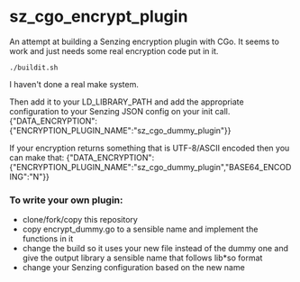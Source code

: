 # sz_cgo_encrypt_plugin
An attempt at building a Senzing encryption plugin with CGo.  It seems to work and just needs some real encryption code put in it.

```
./buildit.sh
```
I haven't done a real make system.

Then add it to your LD_LIBRARY_PATH and add the appropriate configuration to your Senzing JSON config on your init call.
{"DATA_ENCRYPTION":{"ENCRYPTION_PLUGIN_NAME":"sz_cgo_dummy_plugin"}}

If your encryption returns something that is UTF-8/ASCII encoded then you can make that:
{"DATA_ENCRYPTION":{"ENCRYPTION_PLUGIN_NAME":"sz_cgo_dummy_plugin","BASE64_ENCODING":"N"}}

### To write your own plugin:
 * clone/fork/copy this repository
 * copy encrypt_dummy.go to a sensible name and implement the functions in it
 * change the build so it uses your new file instead of the dummy one and give the output library a sensible name that follows lib*so format
 * change your Senzing configuration based on the new name

